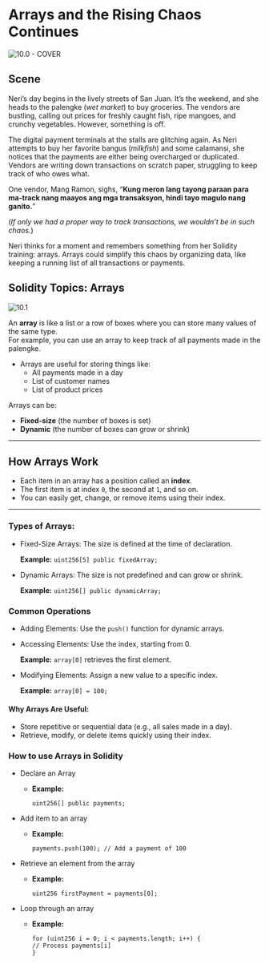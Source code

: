 # Arrays and the Rising Chaos Continues

![10.0 - COVER](https://blockskwela.s3.ap-southeast-1.amazonaws.com/courses/contracts/ch_01_basic_solidity/le_10_array_and_the_rising_chaos/10.0%20-%20COVER.png)

## Scene

Neri’s day begins in the lively streets of San Juan. It’s the weekend, and she heads to the palengke (_wet market_) to buy groceries. The vendors are bustling, calling out prices for freshly caught fish, ripe mangoes, and crunchy vegetables. However, something is off.

The digital payment terminals at the stalls are glitching again. As Neri attempts to buy her favorite bangus (_milkfish_) and some calamansi, she notices that the payments are either being overcharged or duplicated. Vendors are writing down transactions on scratch paper, struggling to keep track of who owes what.

One vendor, Mang Ramon, sighs, “**Kung meron lang tayong paraan para ma-track nang maayos ang mga transaksyon, hindi tayo magulo nang ganito.**”

(_If only we had a proper way to track transactions, we wouldn’t be in such chaos._)

Neri thinks for a moment and remembers something from her Solidity training: arrays. Arrays could simplify this chaos by organizing data, like keeping a running list of all transactions or payments.

## Solidity Topics: Arrays

![10.1](https://blockskwela.s3.ap-southeast-1.amazonaws.com/courses/contracts/ch_01_basic_solidity/le_10_array_and_the_rising_chaos/10.1.png)

An **array** is like a list or a row of boxes where you can store many values of the same type.  
For example, you can use an array to keep track of all payments made in the palengke.

- Arrays are useful for storing things like:
  - All payments made in a day
  - List of customer names
  - List of product prices

Arrays can be:

- **Fixed-size** (the number of boxes is set)
- **Dynamic** (the number of boxes can grow or shrink)

---

## How Arrays Work

- Each item in an array has a position called an **index**.
- The first item is at index `0`, the second at `1`, and so on.
- You can easily get, change, or remove items using their index.

---

### Types of Arrays:

- Fixed-Size Arrays: The size is defined at the time of declaration.

  **Example:** `uint256[5] public fixedArray;`

- Dynamic Arrays: The size is not predefined and can grow or shrink.

  **Example:** `uint256[] public dynamicArray;`

### Common Operations

- Adding Elements: Use the `push()` function for dynamic arrays.

- Accessing Elements: Use the index, starting from 0.

  **Example:** `array[0]` retrieves the first element.

- Modifying Elements: Assign a new value to a specific index.

  **Example:** `array[0] = 100;`

#### Why Arrays Are Useful:

- Store repetitive or sequential data (e.g., all sales made in a day).
- Retrieve, modify, or delete items quickly using their index.

### How to use Arrays in Solidity

- Declare an Array

  - **Example:**

    ```solidity
    uint256[] public payments;
    ```

- Add item to an array

  - **Example:**

    ```solidity
    payments.push(100); // Add a payment of 100
    ```

- Retrieve an element from the array

  - **Example:**

    ```solidity
    uint256 firstPayment = payments[0];
    ```

- Loop through an array

  - **Example:**

    ```solidity
    for (uint256 i = 0; i < payments.length; i++) {
    // Process payments[i]
    }
    ```
